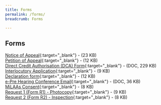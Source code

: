 ```yaml
---
title: Forms
permalink: /forms/
breadcrumb: Forms

---
```



Forms
---
[Notice of Appeal](/files/Form-NOA.pdf){:target="_blank"}  - (23 KB) <br>
[Petition of Appeal](/files/Form-POA-Sept09.pdf){:target="_blank"}  - (12 KB) <br>
[Direct Credit Authorisation (DCA) Form](/files/Form-DCA-07Mar2013.doc){:target="_blank"}  - (DOC, 229 KB) <br>
[Interlocutory Application](/files/Form-Interlocutory-lpl-2-Sept09.pdf){:target="_blank"}  - (9 KB) <br>
[Declaration form](/files/Form-DeclarationFm-lpl-2Sept09.pdf){:target="_blank"}  - (12 KB) <br>
[e-Pre Hearing Conference Email](/files/September2006.doc){:target="_blank"}  - (DOC, 36 KB) <br>
[MiLAAs Consent](/files/Form-Milaas-Consent.pdf){:target="_blank"}  - (8 KB) <br>
[Request 1 (Form R1) - Photocopy](/files/Form-Request1-Photocopy-14Aug09.pdf){:target="_blank"}  - (9 KB) <br>
[Request 2 (Form R2) - Inspection](/files/Form-Request2-Inspection-14Aug09.pdf){:target="_blank"}  - (8 KB) <br>
